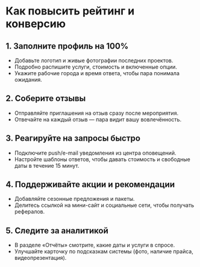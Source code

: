 # Как повысить рейтинг и конверсию

## 1. Заполните профиль на 100%
- Добавьте логотип и живые фотографии последних проектов.
- Подробно распишите услуги, стоимость и включенные опции.
- Укажите рабочие города и время ответа, чтобы пара понимала ожидания.

## 2. Соберите отзывы
- Отправляйте приглашения на отзыв сразу после мероприятия.
- Отвечайте на каждый отзыв — пара видит вашу вовлечённость.

## 3. Реагируйте на запросы быстро
- Подключите push/e-mail уведомления из центра оповещений.
- Настройте шаблоны ответов, чтобы давать стоимость и свободные даты в течение 15 минут.

## 4. Поддерживайте акции и рекомендации
- Добавляйте сезонные предложения и пакеты.
- Делитесь ссылкой на мини-сайт и социальные сети, чтобы получать рефералов.

## 5. Следите за аналитикой
- В разделе «Отчёты» смотрите, какие даты и услуги в спросе.
- Улучшайте карточку по подсказкам системы (фото, наличие прайса, видеопрезентация).
